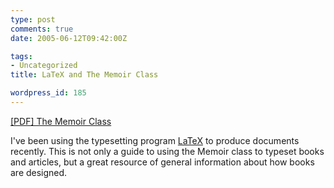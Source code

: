 ```yaml
---
type: post
comments: true
date: 2005-06-12T09:42:00Z

tags:
- Uncategorized
title: LaTeX and The Memoir Class

wordpress_id: 185
---
```


[[PDF] The Memoir Class](http://www.ctan.org/tex-archive/macros/latex/contrib/memoir/memman.pdf)





I've been using the typesetting program [LaTeX](http://www.latex-project.org/intro.html) to produce documents recently. This is not only a guide to using the Memoir class to typeset books and articles, but a great resource of general information about how books are designed.
